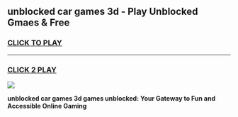 
## unblocked car games 3d - Play Unblocked Gmaes & Free
<h3>
<a href="https://news.freeplayer.one?title=unblocked_car_games_3d&ref=16F">CLICK TO PLAY</a></h3>
<hr>

<h3>
<a href="https://news.freeplayer.one?title=unblocked_car_games_3d&ref=16F">CLICK 2 PLAY</a>
  
</h3>

<a href="https://news.freeplayer.one?title=unblocked_car_games_3d&ref=16F/"><img src="https://clearcache.store/games.png"></a>


**unblocked car games 3d games unblocked: Your Gateway to Fun and Accessible Online Gaming**
